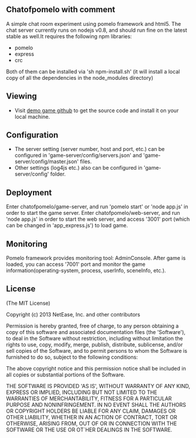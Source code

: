 ## Chatofpomelo with comment

A simple chat room experiment using pomelo framework and html5.
The chat server currently runs on nodejs v0.8, and should run fine on the latest stable as well.It requires the following npm libraries:
- pomelo
- express
- crc

Both of them can be installed via 'sh npm-install.sh' (it will install a local copy of all the dependencies in the node_modules directory)

## Viewing

 * Visit [demo game github](https://github.com/NetEase/chatofpomelo) to get the source code and install it on your local machine.

## Configuration

 * The server setting (server number, host and port, etc.) can be configured in 'game-server/config/servers.json' and 'game-server/config/master.json' files.
 * Other settings (log4js etc.) also can be configured in 'game-server/config' folder.

## Deployment
Enter chatofpomelo/game-server, and run 'pomelo start' or 'node app.js' in order to start the game server.
Enter chatofpomelo/web-server, and run 'node app.js' in order to start the web server, and access '3001' port (which can be changed in 'app_express.js') to load game.

## Monitoring

Pomelo framework provides monitoring tool: AdminConsole. After game is loaded, you can access '7001' port and monitor the game information(operating-system, process, userInfo, sceneInfo, etc.).

## License

(The MIT License)

Copyright (c) 2013 NetEase, Inc. and other contributors

Permission is hereby granted, free of charge, to any person obtaining
a copy of this software and associated documentation files (the
'Software'), to deal in the Software without restriction, including
without limitation the rights to use, copy, modify, merge, publish,
distribute, sublicense, and/or sell copies of the Software, and to
permit persons to whom the Software is furnished to do so, subject to
the following conditions:

The above copyright notice and this permission notice shall be
included in all copies or substantial portions of the Software.

THE SOFTWARE IS PROVIDED 'AS IS', WITHOUT WARRANTY OF ANY KIND,
EXPRESS OR IMPLIED, INCLUDING BUT NOT LIMITED TO THE WARRANTIES OF
MERCHANTABILITY, FITNESS FOR A PARTICULAR PURPOSE AND NONINFRINGEMENT.
IN NO EVENT SHALL THE AUTHORS OR COPYRIGHT HOLDERS BE LIABLE FOR ANY
CLAIM, DAMAGES OR OTHER LIABILITY, WHETHER IN AN ACTION OF CONTRACT,
TORT OR OTHERWISE, ARISING FROM, OUT OF OR IN CONNECTION WITH THE
SOFTWARE OR THE USE OR OT`HER DEALINGS IN THE SOFTWARE.
